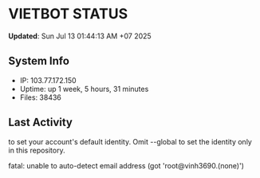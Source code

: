 # VIETBOT STATUS
**Updated**: Sun Jul 13 01:44:13 AM +07 2025

## System Info
- IP: 103.77.172.150
- Uptime: up 1 week, 5 hours, 31 minutes
- Files: 38436

## Last Activity

to set your account's default identity.
Omit --global to set the identity only in this repository.

fatal: unable to auto-detect email address (got 'root@vinh3690.(none)')
